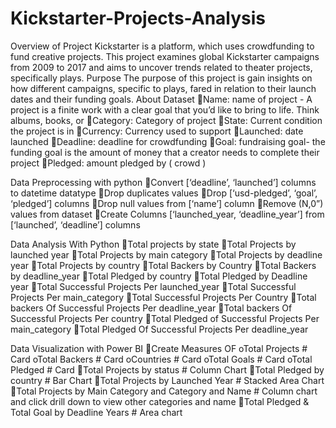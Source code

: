 # Kickstarter-Projects-Analysis
Overview of Project
Kickstarter is a platform, which uses crowdfunding to fund creative projects. This project examines global Kickstarter campaigns from 2009 to 2017 and aims to uncover trends related to theater projects, specifically plays.
Purpose
The purpose of this project is gain insights on how different campaigns, specific to plays, fared in relation to their launch dates and their funding goals.
About Dataset
Name: name of project - A project is a finite work with a clear goal that you’d like to bring to life. Think albums, books, or
Category: Category of project
State: Current condition the project is in
Currency: Currency used to support
Launched: date launched
Deadline: deadline for crowdfunding
Goal: fundraising goal- the funding goal is the amount of money that a creator needs to complete their project
Pledged: amount pledged by ( crowd )

Data Preprocessing with python
Convert [‘deadline’, ‘launched’] columns to datetime datatype
Drop duplicates values
Drop [‘usd-pledged’, ‘goal’, ‘pledged’] columns
Drop null values from [‘name’] column
Remove (N,0”) values from dataset
Create Columns [‘launched_year, ‘deadline_year’] from [‘launched’, ‘deadline’] columns


Data Analysis With Python
Total projects by state
Total Projects by launched year
Total Projects by main category
Total Projects by deadline year
Total Projects by country
Total Backers by Country
Total Backers by deadline_year
Total Pledged by country
Total Pledged by Deadline year
Total Successful Projects Per launched_year
Total Successful Projects Per main_category
Total Successful Projects Per Country
Total backers Of Successful Projects Per deadline_year
Total backers Of Successful Projects Per country
Total Pledged of Successful Projects Per main_category
Total Pledged Of Successful Projects Per deadline_year

Data Visualization with Power BI
Create Measures OF
oTotal Projects # Card
oTotal Backers # Card
oCountries # Card
oTotal Goals # Card
oTotal Pledged # Card
Total Projects by status # Column Chart
Total Pledged by country # Bar Chart
Total Projects by Launched Year # Stacked Area Chart
Total Projects by Main Category and Category and Name # Column chart and click drill down to view other categories and name
Total Pledged & Total Goal by Deadline Years # Area chart
